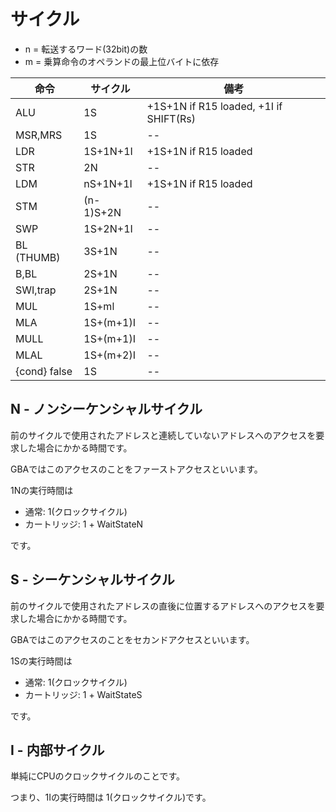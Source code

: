 # サイクル

- n = 転送するワード(32bit)の数
- m = 乗算命令のオペランドの最上位バイトに依存

命令 | サイクル | 備考
-- | -- | -- 
ALU          | 1S           | +1S+1N if R15 loaded, +1I if SHIFT(Rs)
MSR,MRS      | 1S           | -- 
LDR          | 1S+1N+1I     | +1S+1N if R15 loaded
STR          | 2N           | -- 
LDM          | nS+1N+1I     | +1S+1N if R15 loaded
STM          | (n-1)S+2N    | -- 
SWP          | 1S+2N+1I     | -- 
BL (THUMB)   | 3S+1N        | -- 
B,BL         | 2S+1N        | -- 
SWI,trap     | 2S+1N        | -- 
MUL          | 1S+ml        | -- 
MLA          | 1S+(m+1)I    | -- 
MULL         | 1S+(m+1)I    | -- 
MLAL         | 1S+(m+2)I    | -- 
{cond} false | 1S           | -- 

## N - ノンシーケンシャルサイクル

前のサイクルで使用されたアドレスと連続していないアドレスへのアクセスを要求した場合にかかる時間です。

GBAではこのアクセスのことをファーストアクセスといいます。

1Nの実行時間は

- 通常: 1(クロックサイクル)
- カートリッジ: 1 + WaitStateN

です。

## S - シーケンシャルサイクル

前のサイクルで使用されたアドレスの直後に位置するアドレスへのアクセスを要求した場合にかかる時間です。

GBAではこのアクセスのことをセカンドアクセスといいます。

1Sの実行時間は

- 通常: 1(クロックサイクル)
- カートリッジ: 1 + WaitStateS

です。

## I - 内部サイクル

単純にCPUのクロックサイクルのことです。

つまり、1Iの実行時間は 1(クロックサイクル)です。


